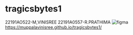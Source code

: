 # tragicsbytes1
22191AO522-M,VINISREE
22191A0557-R.PRATHIMA
![figma](https://github.com/Muppalavinisree/tragicsbytes1/assets/129193541/5507952a-b62a-4e31-8e21-a6aea940e214)
https://muppalavinisree.github.io/tragicsbytes1/
